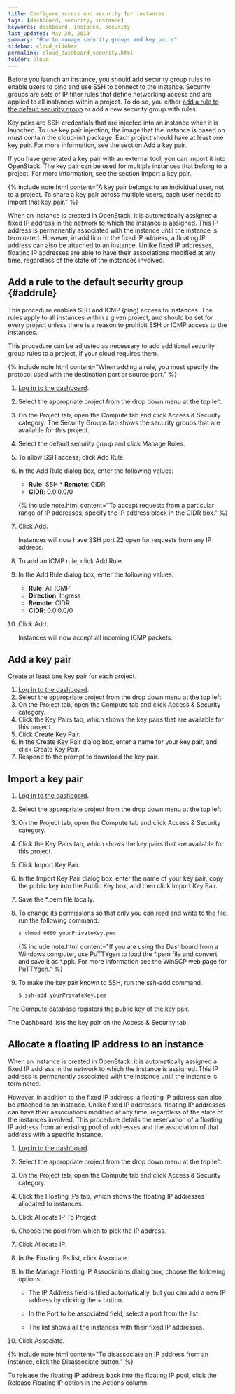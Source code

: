 ```yaml
---
title: Configure access and security for instances
tags: [dashboard, security, instance]
keywords: dashboard, instance, security
last_updated: May 20, 2019
summary: "How to manage security groups and key pairs"
sidebar: cloud_sidebar
permalink: cloud_dashboard_security.html
folder: cloud
---
```


Before you launch an instance, you should add security group rules to enable users to ping and use SSH to connect to the instance. Security groups are sets of IP filter rules that define networking access and are applied to all instances within a project. To do so, you either [add a rule to the default security group](#addrule) or add a new security group with rules.

Key pairs are SSH credentials that are injected into an instance when it is launched. To use key pair injection, the image that the instance is based on must contain the cloud-init package. Each project should have at least one key pair. For more information, see the section Add a key pair.

If you have generated a key pair with an external tool, you can import it into OpenStack. The key pair can be used for multiple instances that belong to a project. For more information, see the section Import a key pair.

{% include note.html content="A key pair belongs to an individual user, not to a project. To share a key pair across multiple users, each user needs to import that key pair." %}

When an instance is created in OpenStack, it is automatically assigned a fixed IP address in the network to which the instance is assigned. This IP address is permanently associated with the instance until the instance is terminated. However, in addition to the fixed IP address, a floating IP address can also be attached to an instance. Unlike fixed IP addresses, floating IP addresses are able to have their associations modified at any time, regardless of the state of the instances involved.

## Add a rule to the default security group {#addrule}
This procedure enables SSH and ICMP (ping) access to instances. The rules apply to all instances within a given project, and should be set for every project unless there is a reason to prohibit SSH or ICMP access to the instances.

This procedure can be adjusted as necessary to add additional security group rules to a project, if your cloud requires them.

{% include note.html content="When adding a rule, you must specify the protocol used with the destination port or source port." %}

1. [Log in to the dashboard](cloud_dashboard_login.html).

1. Select the appropriate project from the drop down menu at the top left.

1. On the Project tab, open the Compute tab and click Access & Security category. The Security Groups tab shows the security groups that are available for this project.

1. Select the default security group and click Manage Rules.

1. To allow SSH access, click Add Rule.

1. In the Add Rule dialog box, enter the following values:

   * **Rule**: SSH * **Remote**: CIDR
   * **CIDR**: 0.0.0.0/0

   {% include note.html content="To accept requests from a particular range of
   IP addresses, specify the IP address block in the CIDR box." %}

1. Click Add.

   Instances will now have SSH port 22 open for requests from any IP address.

1. To add an ICMP rule, click Add Rule.

1. In the Add Rule dialog box, enter the following values:

   * **Rule**: All ICMP
   * **Direction**: Ingress
   * **Remote**: CIDR
   * **CIDR**: 0.0.0.0/0
1. Click Add.

   Instances will now accept all incoming ICMP packets.

## Add a key pair
Create at least one key pair for each project.

1. [Log in to the dashboard](cloud_dashboard_login.html).
1. Select the appropriate project from the drop down menu at the top left.
1. On the Project tab, open the Compute tab and click Access & Security category.
1. Click the Key Pairs tab, which shows the key pairs that are available for this project.
1. Click Create Key Pair.
1. In the Create Key Pair dialog box, enter a name for your key pair, and click Create Key Pair.
1. Respond to the prompt to download the key pair.

## Import a key pair
1. [Log in to the dashboard](cloud_dashboard_login.html).

1. Select the appropriate project from the drop down menu at the top left.

1. On the Project tab, open the Compute tab and click Access & Security category.

1. Click the Key Pairs tab, which shows the key pairs that are available for this project.

1. Click Import Key Pair.

1. In the Import Key Pair dialog box, enter the name of your key pair, copy the public key into the Public Key box, and then click Import Key Pair.

1. Save the \*.pem file locally.

1. To change its permissions so that only you can read and write to the file, run the following command:

   ```sh
   $ chmod 0600 yourPrivateKey.pem
   ```

   {% include note.html content="If you are using the Dashboard from a Windows computer, use PuTTYgen to load the *.pem file and convert and save it as *.ppk. For more information see the WinSCP web page for PuTTYgen." %}

1. To make the key pair known to SSH, run the ssh-add command.

   ```sh
   $ ssh-add yourPrivateKey.pem
   ```

The Compute database registers the public key of the key pair.

The Dashboard lists the key pair on the Access & Security tab.

## Allocate a floating IP address to an instance
When an instance is created in OpenStack, it is automatically assigned a fixed IP address in the network to which the instance is assigned. This IP address is permanently associated with the instance until the instance is terminated.

However, in addition to the fixed IP address, a floating IP address can also be attached to an instance. Unlike fixed IP addresses, floating IP addresses can have their associations modified at any time, regardless of the state of the instances involved. This procedure details the reservation of a floating IP address from an existing pool of addresses and the association of that address with a specific instance.

1. [Log in to the dashboard](cloud_dashboard_login.html).

1. Select the appropriate project from the drop down menu at the top left.

1. On the Project tab, open the Compute tab and click Access & Security category.

1. Click the Floating IPs tab, which shows the floating IP addresses allocated to instances.

1. Click Allocate IP To Project.

1. Choose the pool from which to pick the IP address.

1. Click Allocate IP.

1. In the Floating IPs list, click Associate.

1. In the Manage Floating IP Associations dialog box, choose the following options:

   * The IP Address field is filled automatically, but you can add a new IP address by clicking the + button.

   * In the Port to be associated field, select a port from the list.

   * The list shows all the instances with their fixed IP addresses.

1. Click Associate.

{% include note.html content="To disassociate an IP address from an instance, click the Disassociate button." %}

To release the floating IP address back into the floating IP pool, click the Release Floating IP option in the Actions column.
